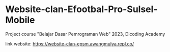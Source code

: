 # Website-clan-Efootbal-Pro-Sulsel-Mobile

Project course "Belajar Dasar Pemrograman Web" 2023, Dicoding Academy 

link website: https://website-clan-epsm.awangmulya.repl.co/
